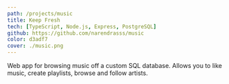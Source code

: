 ```yaml
---
path: /projects/music
title: Keep Fresh
tech: [TypeScript, Node.js, Express, PostgreSQL]
github: https://github.com/narendrasss/music
color: d3adf7
cover: ./music.png
---
```


Web app for browsing music off a custom SQL database. Allows you to like music, create playlists, browse and follow artists.
